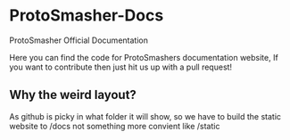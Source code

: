 # ProtoSmasher-Docs
ProtoSmasher Official Documentation

Here you can find the code for ProtoSmashers documentation website, If you want to contribute then just hit us up with a pull request!

## Why the weird layout?
As github is picky in what folder it will show, so we have to build the static website to /docs not something more convient like /static